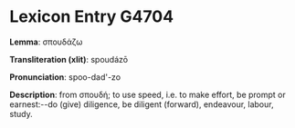 # Lexicon Entry G4704

**Lemma**: σπουδάζω

**Transliteration (xlit)**: spoudázō

**Pronunciation**: spoo-dad'-zo

**Description**:
from σπουδή; to use speed, i.e. to make effort, be prompt or earnest:--do (give) diligence, be diligent (forward), endeavour, labour, study.
